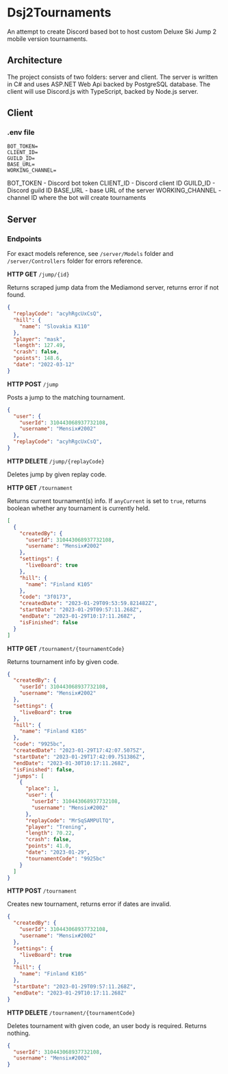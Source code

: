 # Dsj2Tournaments

An attempt to create Discord based bot to host custom Deluxe Ski Jump 2 mobile version tournaments.

## Architecture

The project consists of two folders: server and client. The server is written in C# and uses ASP.NET Web Api backed by PostgreSQL database. The client will use Discord.js with TypeScript, backed by Node.js server.

## Client

### .env file

```
BOT_TOKEN=
CLIENT_ID=
GUILD_ID=
BASE_URL=
WORKING_CHANNEL=
```

BOT_TOKEN - Discord bot token
CLIENT_ID - Discord client ID
GUILD_ID - Discord guild ID
BASE_URL - base URL of the server
WORKING_CHANNEL - channel ID where the bot will create tournaments

## Server

### Endpoints

For exact models reference, see ```/server/Models``` folder and ```/server/Controllers``` folder for errors reference.

**HTTP GET** ```/jump/{id}```

Returns scraped jump data from the Mediamond server, returns error if not found.

```json
{
  "replayCode": "acyhRgcUxCsQ",
  "hill": {
    "name": "Slovakia K110"
  },
  "player": "mask",
  "length": 127.49,
  "crash": false,
  "points": 148.6,
  "date": "2022-03-12"
}
```

**HTTP POST** ```/jump```

Posts a jump to the matching tournament.

```json
{
  "user": {
    "userId": 310443068937732108,
    "username": "Mensix#2002"
  },
  "replayCode": "acyhRgcUxCsQ",
}
```

**HTTP DELETE** ```/jump/{replayCode}```

Deletes jump by given replay code.

**HTTP GET** ```/tournament```

Returns current tournament(s) info. If ```anyCurrent``` is set to ```true```, returns boolean whether any tournament is currently held.

```json
[
  {
    "createdBy": {
      "userId": 310443068937732108,
      "username": "Mensix#2002"
    },
    "settings": {
      "liveBoard": true
    },
    "hill": {
      "name": "Finland K105"
    },
    "code": "3f0173",
    "createdDate": "2023-01-29T09:53:59.821482Z",
    "startDate": "2023-01-29T09:57:11.268Z",
    "endDate": "2023-01-29T10:17:11.268Z",
    "isFinished": false
  }
]
```

**HTTP GET** ```/tournament/{tournamentCode}```

Returns tournament info by given code.

```json
{
  "createdBy": {
    "userId": 310443068937732108,
    "username": "Mensix#2002"
  },
  "settings": {
    "liveBoard": true
  },
  "hill": {
    "name": "Finland K105"
  },
  "code": "9925bc",
  "createdDate": "2023-01-29T17:42:07.5075Z",
  "startDate": "2023-01-29T17:42:09.751386Z",
  "endDate": "2023-01-30T10:17:11.268Z",
  "isFinished": false,
  "jumps": [
    {
      "place": 1,
      "user": {
        "userId": 310443068937732108,
        "username": "Mensix#2002"
      },
      "replayCode": "MrSqSAMPUlTQ",
      "player": "Trening",
      "length": 70.22,
      "crash": false,
      "points": 41.0,
      "date": "2023-01-29",
      "tournamentCode": "9925bc"
    }
  ]
}
```

**HTTP POST** ```/tournament```

Creates new tournament, returns error if dates are invalid.

```json
{
  "createdBy": {
    "userId": 310443068937732108,
    "username": "Mensix#2002"
  },
  "settings": {
    "liveBoard": true
  },
  "hill": {
    "name": "Finland K105"
  },
  "startDate": "2023-01-29T09:57:11.268Z",
  "endDate": "2023-01-29T10:17:11.268Z"
}
```

**HTTP DELETE** ```/tournament/{tournamentCode}```

Deletes tournament with given code, an user body is required. Returns nothing.

```json
{
  "userId": 310443068937732108,
  "username": "Mensix#2002"
}
```
